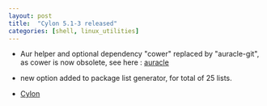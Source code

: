 ```yaml
---
layout: post
title:  "Cylon 5.1-3 released"
categories: [shell, linux_utilities]
---
```


* Aur helper and optional dependency "cower" replaced by "auracle-git", 
  as cower is now obsolete,  see here : [auracle](https://github.com/falconindy/auracle)
  
* new option added to package list generator, for total of 25 lists.

* [Cylon](https://github.com/gavinlyonsrepo/cylon)
